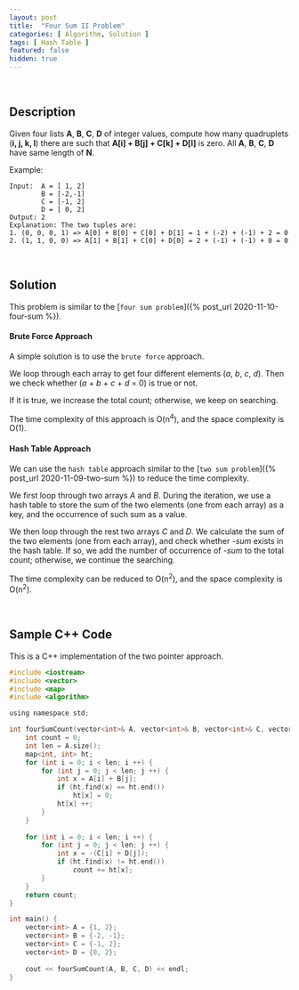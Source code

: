 ```yaml
---
layout: post
title:  "Four Sum II Problem"
categories: [ Algorithm, Solution ]
tags: [ Hash Table ]
featured: false
hidden: true
---
```


<br />

## Description

Given four lists **A**, **B**, **C**, **D** of integer values, compute how many quadruplets (**i, j, k, l**) there are such that **A[i] + B[j] + C[k] + D[l]** is zero. All **A**, **B**, **C**, **D** have same length of **N**.


Example: 
```
Input:  A = [ 1, 2]
        B = [-2,-1]
        C = [-1, 2]
        D = [ 0, 2]
Output: 2
Explanation: The two tuples are:
1. (0, 0, 0, 1) => A[0] + B[0] + C[0] + D[1] = 1 + (-2) + (-1) + 2 = 0
2. (1, 1, 0, 0) => A[1] + B[1] + C[0] + D[0] = 2 + (-1) + (-1) + 0 = 0
```

<br />

## Solution

This problem is similar to the [`four sum problem`]({% post_url 2020-11-10-four-sum %}).

#### Brute Force Approach

A simple solution is to use the `brute force` approach. 

We loop through each array to get four different elements (*a*, *b*, *c*, *d*). 
Then we check whether (*a* + *b* + *c* + *d* = 0) is true or not.

If it is true, we increase the total count; otherwise, we keep on searching.

The time complexity of this approach is O(n<sup>4</sup>), 
and the space complexity is O(1).

#### Hash Table Approach

We can use the `hash table` approach similar to the [`two sum problem`]({% post_url 2020-11-09-two-sum %}) to reduce the time complexity.

We first loop through two arrays *A* and *B*. During the iteration, we use a hash table to store the sum of the two elements (one from each array) as a key, and the occurrence of such sum as a value.   

We then loop through the rest two arrays *C* and *D*. We calculate the sum of the two elements (one from each array), and check whether *-sum* exists in the hash table. If so, we add the number of occurrence of *-sum* to the total count; otherwise, we continue the searching.

The time complexity can be reduced to O(n<sup>2</sup>), and the space complexity is O(n<sup>2</sup>).

<br />

## Sample C++ Code
This is a C++ implementation of the two pointer approach.
```c
#include <iostream>
#include <vector>
#include <map>
#include <algorithm>

using namespace std;

int fourSumCount(vector<int>& A, vector<int>& B, vector<int>& C, vector<int>& D) {
    int count = 0;
    int len = A.size();
    map<int, int> ht;
    for (int i = 0; i < len; i ++) {
        for (int j = 0; j < len; j ++) {
            int x = A[i] + B[j];
            if (ht.find(x) == ht.end())
                ht[x] = 0;
            ht[x] ++;
        }
    }
    
    for (int i = 0; i < len; i ++) {
        for (int j = 0; j < len; j ++) {
            int x = -(C[i] + D[j]);
            if (ht.find(x) != ht.end())
                count += ht[x];
        }
    }
    return count;
}

int main() {
    vector<int> A = {1, 2};
    vector<int> B = {-2, -1};
    vector<int> C = {-1, 2};
    vector<int> D = {0, 2};
    
    cout << fourSumCount(A, B, C, D) << endl;
}
```
